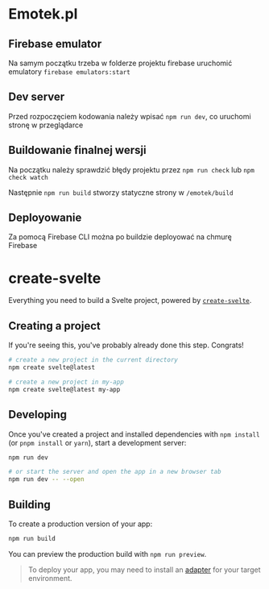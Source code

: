 # Emotek.pl

## Firebase emulator

Na samym początku trzeba w folderze projektu firebase uruchomić emulatory `firebase emulators:start`

## Dev server

Przed rozpoczęciem kodowania należy wpisać `npm run dev`, co uruchomi stronę w przeglądarce

## Buildowanie finalnej wersji

Na początku należy sprawdzić błędy projektu przez `npm run check` lub `npm check watch`

Następnie `npm run build` stworzy statyczne strony w `/emotek/build`

## Deployowanie

Za pomocą Firebase CLI można po buildzie deployować na chmurę Firebase

# create-svelte

Everything you need to build a Svelte project, powered by [`create-svelte`](https://github.com/sveltejs/kit/tree/main/packages/create-svelte).

## Creating a project

If you're seeing this, you've probably already done this step. Congrats!

```bash
# create a new project in the current directory
npm create svelte@latest

# create a new project in my-app
npm create svelte@latest my-app
```

## Developing

Once you've created a project and installed dependencies with `npm install` (or `pnpm install` or `yarn`), start a development server:

```bash
npm run dev

# or start the server and open the app in a new browser tab
npm run dev -- --open
```

## Building

To create a production version of your app:

```bash
npm run build
```

You can preview the production build with `npm run preview`.

> To deploy your app, you may need to install an [adapter](https://kit.svelte.dev/docs/adapters) for your target environment.
